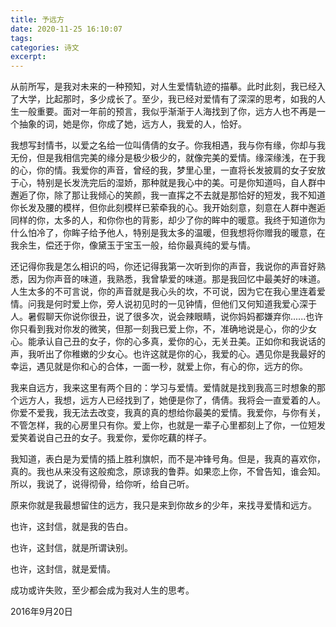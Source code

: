```yaml
---
title: 予远方
date: 2020-11-25 16:10:07
tags:
categories: 诗文
excerpt: 
---
```


从前所写，是我对未来的一种预知，对人生爱情轨迹的描摹。此时此刻，我已经入了大学，比起那时，多少成长了。至少，我已经对爱情有了深深的思考，如我的人生一般重要。面对一年前的预言，我似乎渐渐于人海找到了你，远方人也不再是一个抽象的词，她是你，你成了她，远方人，我爱的人，恰好。

我想写封情书，以爱之名给一位叫倩倩的女子。你我相遇，我与你有缘，你却与我无份，但是我相信完美的缘分是极少极少的，就像完美的爱情。缘深缘浅，在于我的心，你的情。我爱你的声音，曾经的我，梦里心里，一直将长发披肩的女子安放于心，特别是长发洗完后的湿娇，那种就是我心中的美。可是你知道吗，自人群中邂逅了你，除了那让我倾心的笑颜，我一直挥之不去就是那恰好的短发，我不知道你长发及腰的模样，但你此刻模样已萦牵我的心。我开始刻意，刻意在人群中邂逅同样的你，太多的人，和你你也的背影，却少了你的眸中的暖意。我终于知道你为什么怕冷了，你眸子给予他人，特别是我太多的温暖，但我想将你赠我的暖意，在我余生，偿还于你，像黛玉于宝玉一般，给你最真纯的爱与情。

还记得你我是怎么相识的吗，你还记得我第一次听到你的声音，我说你的声音好熟悉，因为你声音的味道，我熟悉，我曾挚爱的味道。那是我回忆中最美好的味道。人生太多的不可言说，你的声音就是我心头的坎，不可说，因为它在我心里连着爱情。问我是何时爱上你，旁人说初见时的一见钟情，但他们又何知道我爱心深于人。暑假聊天你说你很丑，说了很多次，说会辣眼睛，说你妈妈都嫌弃你......也许你只看到我对你发的微笑，但那一刻我已爱上你，不，准确地说是心，你的少女心。能承认自己丑的女子，你的心多真，爱你的心，无关丑美。正如你和我说话的声，我听出了你稚嫩的少女心。也许这就是你的心，我爱的心。遇见你是我最好的幸运，遇见就是你和心的合体，一面一秒，就爱上你，有心的你，远方的你。

我来自远方，我来这里有两个目的：学习与爱情。爱情就是找到我高三时想象的那个远方人，我想，远方人已经找到了，她便是你了，倩倩。我将会一直爱着的人。你爱不爱我，我无法去改变，我真的真的想给你最美的爱情。我爱你，与你有关，不管怎样，我的心房里只有你。爱上你，也就是一辈子心里都刻上了你，一位短发爱笑着说自己丑的女子。我爱你，爱你吃藕的样子。

我知道，表白是为爱情的插上胜利旗帜，而不是冲锋号角。但是，我真的喜欢你，真的。我也从来没有这般痴念，原谅我的鲁莽。如果恋上你，不曾告知，谁会知。所以，我说了，说得彻骨，给你听，给自己听。

原来你就是我最想留住的远方，我只是来到你故乡的少年，来找寻爱情和远方。

也许，这封信，就是我的告白。

也许，这封信，就是所谓诀别。

也许，这封信，就是爱情。

成功或许失败，至少都会成为我对人生的思考。

2016年9月20日
